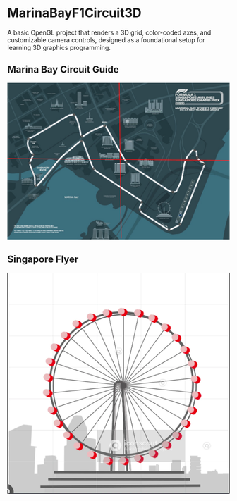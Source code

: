 # MarinaBayF1Circuit3D

A basic OpenGL project that renders a 3D grid, color-coded axes, and customizable camera controls, designed as a foundational setup for learning 3D graphics programming.


## Marina Bay Circuit Guide

![alt text](2023-circuit-Singapore.jpg)


## Singapore Flyer 

![alt text](singaporeflyer.png)